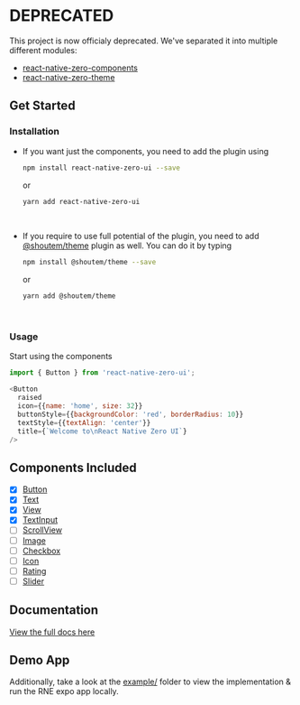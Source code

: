 # DEPRECATED
This project is now officialy deprecated. We've separated it into multiple different modules:
* [react-native-zero-components](https://github.com/ZeroMolecule/zero-components)
* [react-native-zero-theme](https://github.com/ZeroMolecule/zero-theme)
## Get Started

### Installation

- If you want just the components, you need to add the plugin using 

  ```bash
  npm install react-native-zero-ui --save
  ```

   or 

  ```bash
  yarn add react-native-zero-ui
  ```

  ​

- If you require to use full potential of the plugin, you need to add [@shoutem/theme](https://github.com/shoutem/theme) plugin as well. You can do it by typing 

  ```bash
  npm install @shoutem/theme --save
  ```

  or

  ```bash
  yarn add @shoutem/theme
  ```

  ​

### Usage

Start using the components

```js
import { Button } from 'react-native-zero-ui';

<Button
  raised
  icon={{name: 'home', size: 32}}
  buttonStyle={{backgroundColor: 'red', borderRadius: 10}}
  textStyle={{textAlign: 'center'}}
  title={`Welcome to\nReact Native Zero UI`}
/>
```

## Components Included

- [x] [Button](https://zeromolecule.github.io/react-native-zero-ui/button)
- [x] [Text](https://zeromolecule.github.io/react-native-zero-ui/text)
- [x] [View](https://zeromolecule.github.io/react-native-zero-ui/view)
- [x] [TextInput](https://zeromolecule.github.io/react-native-zero-ui/textInput)
- [ ] [ScrollView](https://zeromolecule.github.io/react-native-zero-ui/scrollView)
- [ ] [Image](https://zeromolecule.github.io/react-native-zero-ui/image)
- [ ] [Checkbox](https://zeromolecule.github.io/react-native-zero-ui/checkbox)
- [ ] [Icon](https://zeromolecule.github.io/react-native-zero-ui/icon)
- [ ] [Rating](https://zeromolecule.github.io/react-native-zero-ui/rating)
- [ ] [Slider](https://zeromolecule.github.io/react-native-zero-ui/slider)

## Documentation

[View the full docs here](https://zeromolecule.github.io/react-native-zero-ui)

## Demo App

<!--Checkout the official [Zero UI App](https://expo.io/@dmacan/react-native-zero-ui-app) on Expo which uses all of the React Native Zero UI components.--> 

Additionally, take a look at the [example/](https://github.com/ZeroMolecule/react-native-zero-ui/tree/master/example) folder to view the implementation & run the RNE expo app locally.
